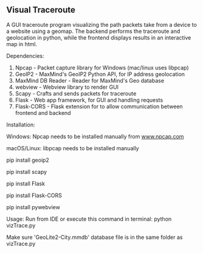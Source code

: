 Visual Traceroute
------------------

A GUI traceroute program visualizing the path packets take from a device to a website using a geomap. The backend performs the traceroute and geolocation in python, while the frontend displays results in an interactive map in html.


Dependencies:
1. Npcap - Packet capture library for Windows (mac/linux uses libpcap)
2. GeoIP2 - MaxMind's GeoIP2 Python API, for IP address geolocation
3. MaxMind DB Reader - Reader for MaxMind's Geo database
4. webview - Webview library to render GUI
5. Scapy - Crafts and sends packets for traceroute
6. Flask - Web app framework, for GUI and handling requests
7. Flask-CORS - Flask extension for to allow communication between frontend and backend


Installation:

Windows: Npcap needs to be installed manually from www.npcap.com

macOS/Linux: libpcap needs to be installed manually 

pip install geoip2

pip install scapy

pip install Flask

pip install Flask-CORS

pip install pywebview


Usage:
Run from IDE or execute this command in terminal: python vizTrace.py

Make sure 'GeoLite2-City.mmdb' database file is in the same folder as vizTrace.py

